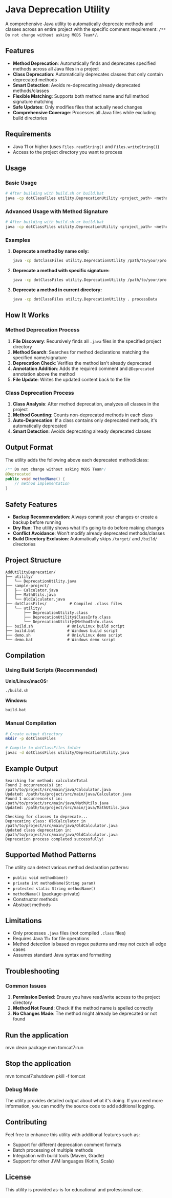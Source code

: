 # Java Deprecation Utility

A comprehensive Java utility to automatically deprecate methods and classes across an entire project with the specific comment requirement: `/** Do not change without asking MODS Team*/`.

## Features

- **Method Deprecation**: Automatically finds and deprecates specified methods across all Java files in a project
- **Class Deprecation**: Automatically deprecates classes that only contain deprecated methods
- **Smart Detection**: Avoids re-deprecating already deprecated methods/classes
- **Flexible Matching**: Supports both method name and full method signature matching
- **Safe Updates**: Only modifies files that actually need changes
- **Comprehensive Coverage**: Processes all Java files while excluding build directories

## Requirements

- Java 11 or higher (uses `Files.readString()` and `Files.writeString()`)
- Access to the project directory you want to process

## Usage

### Basic Usage

```bash
# After building with build.sh or build.bat
java -cp dotClassFiles utility.DeprecationUtility <project_path> <method_name>
```

### Advanced Usage with Method Signature

```bash
# After building with build.sh or build.bat
java -cp dotClassFiles utility.DeprecationUtility <project_path> <method_name> "<method_signature>"
```

### Examples

1. **Deprecate a method by name only:**
   ```bash
   java -cp dotClassFiles utility.DeprecationUtility /path/to/your/project calculateTotal
   ```

2. **Deprecate a method with specific signature:**
   ```bash
   java -cp dotClassFiles utility.DeprecationUtility /path/to/your/project calculateTotal "int calculateTotal(int a, int b)"
   ```

3. **Deprecate a method in current directory:**
   ```bash
   java -cp dotClassFiles utility.DeprecationUtility . processData
   ```

## How It Works

### Method Deprecation Process

1. **File Discovery**: Recursively finds all `.java` files in the specified project directory
2. **Method Search**: Searches for method declarations matching the specified name/signature
3. **Deprecation Check**: Verifies the method isn't already deprecated
4. **Annotation Addition**: Adds the required comment and `@Deprecated` annotation above the method
5. **File Update**: Writes the updated content back to the file

### Class Deprecation Process

1. **Class Analysis**: After method deprecation, analyzes all classes in the project
2. **Method Counting**: Counts non-deprecated methods in each class
3. **Auto-Deprecation**: If a class contains only deprecated methods, it's automatically deprecated
4. **Smart Detection**: Avoids deprecating already deprecated classes

## Output Format

The utility adds the following above each deprecated method/class:

```java
/** Do not change without asking MODS Team*/
@Deprecated
public void methodName() {
    // method implementation
}
```

## Safety Features

- **Backup Recommendation**: Always commit your changes or create a backup before running
- **Dry Run**: The utility shows what it's going to do before making changes
- **Conflict Avoidance**: Won't modify already deprecated methods/classes
- **Build Directory Exclusion**: Automatically skips `/target/` and `/build/` directories

## Project Structure

```
AddUtilityDeprecation/
├── utility/
│   └── DeprecationUtility.java
├── sample-project/
│   ├── Calculator.java
│   ├── MathUtils.java
│   └── OldCalculator.java
├── dotClassFiles/          # Compiled .class files
│   └── utility/
│       ├── DeprecationUtility.class
│       ├── DeprecationUtility$ClassInfo.class
│       └── DeprecationUtility$MethodInfo.class
├── build.sh               # Unix/Linux build script
├── build.bat              # Windows build script
├── demo.sh                # Unix/Linux demo script
└── demo.bat               # Windows demo script
```

## Compilation

### Using Build Scripts (Recommended)

**Unix/Linux/macOS:**
```bash
./build.sh
```

**Windows:**
```cmd
build.bat
```

### Manual Compilation

```bash
# Create output directory
mkdir -p dotClassFiles

# Compile to dotClassFiles folder
javac -d dotClassFiles utility/DeprecationUtility.java
```

## Example Output

```
Searching for method: calculateTotal
Found 2 occurrence(s) in: /path/to/project/src/main/java/Calculator.java
Updated: /path/to/project/src/main/java/Calculator.java
Found 1 occurrence(s) in: /path/to/project/src/main/java/MathUtils.java
Updated: /path/to/project/src/main/java/MathUtils.java

Checking for classes to deprecate...
Deprecating class: OldCalculator in /path/to/project/src/main/java/OldCalculator.java
Updated class deprecation in: /path/to/project/src/main/java/OldCalculator.java
Deprecation process completed successfully!
```

## Supported Method Patterns

The utility can detect various method declaration patterns:

- `public void methodName()`
- `private int methodName(String param)`
- `protected static String methodName()`
- `methodName()` (package-private)
- Constructor methods
- Abstract methods

## Limitations

- Only processes `.java` files (not compiled `.class` files)
- Requires Java 11+ for file operations
- Method detection is based on regex patterns and may not catch all edge cases
- Assumes standard Java syntax and formatting

## Troubleshooting

### Common Issues

1. **Permission Denied**: Ensure you have read/write access to the project directory
2. **Method Not Found**: Check if the method name is spelled correctly
3. **No Changes Made**: The method might already be deprecated or not found

## Run the application
mvn clean package
mvn tomcat7:run

## Stop the application
mvn tomcat7:shutdown
pkill -f tomcat

### Debug Mode

The utility provides detailed output about what it's doing. If you need more information, you can modify the source code to add additional logging.

## Contributing

Feel free to enhance this utility with additional features such as:

- Support for different deprecation comment formats
- Batch processing of multiple methods
- Integration with build tools (Maven, Gradle)
- Support for other JVM languages (Kotlin, Scala)

## License

This utility is provided as-is for educational and professional use.
